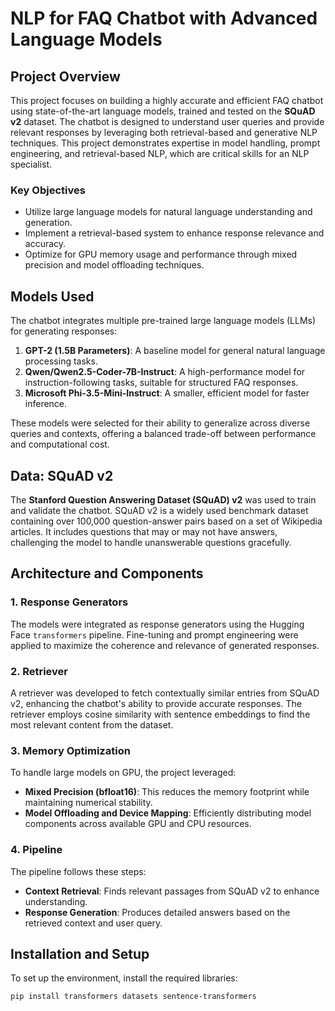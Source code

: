 # NLP for FAQ Chatbot with Advanced Language Models

## Project Overview
This project focuses on building a highly accurate and efficient FAQ chatbot using state-of-the-art language models, trained and tested on the **SQuAD v2** dataset. The chatbot is designed to understand user queries and provide relevant responses by leveraging both retrieval-based and generative NLP techniques. This project demonstrates expertise in model handling, prompt engineering, and retrieval-based NLP, which are critical skills for an NLP specialist.

### Key Objectives
- Utilize large language models for natural language understanding and generation.
- Implement a retrieval-based system to enhance response relevance and accuracy.
- Optimize for GPU memory usage and performance through mixed precision and model offloading techniques.

## Models Used
The chatbot integrates multiple pre-trained large language models (LLMs) for generating responses:
1. **GPT-2 (1.5B Parameters)**: A baseline model for general natural language processing tasks.
2. **Qwen/Qwen2.5-Coder-7B-Instruct**: A high-performance model for instruction-following tasks, suitable for structured FAQ responses.
3. **Microsoft Phi-3.5-Mini-Instruct**: A smaller, efficient model for faster inference.

These models were selected for their ability to generalize across diverse queries and contexts, offering a balanced trade-off between performance and computational cost.

## Data: SQuAD v2
The **Stanford Question Answering Dataset (SQuAD) v2** was used to train and validate the chatbot. SQuAD v2 is a widely used benchmark dataset containing over 100,000 question-answer pairs based on a set of Wikipedia articles. It includes questions that may or may not have answers, challenging the model to handle unanswerable questions gracefully.

## Architecture and Components
### 1. **Response Generators**
   The models were integrated as response generators using the Hugging Face `transformers` pipeline. Fine-tuning and prompt engineering were applied to maximize the coherence and relevance of generated responses.

### 2. **Retriever**
   A retriever was developed to fetch contextually similar entries from SQuAD v2, enhancing the chatbot's ability to provide accurate responses. The retriever employs cosine similarity with sentence embeddings to find the most relevant content from the dataset.

### 3. **Memory Optimization**
   To handle large models on GPU, the project leveraged:
   - **Mixed Precision (bfloat16)**: This reduces the memory footprint while maintaining numerical stability.
   - **Model Offloading and Device Mapping**: Efficiently distributing model components across available GPU and CPU resources.

### 4. **Pipeline**
   The pipeline follows these steps:
   - **Context Retrieval**: Finds relevant passages from SQuAD v2 to enhance understanding.
   - **Response Generation**: Produces detailed answers based on the retrieved context and user query.

## Installation and Setup
To set up the environment, install the required libraries:
```bash
pip install transformers datasets sentence-transformers
